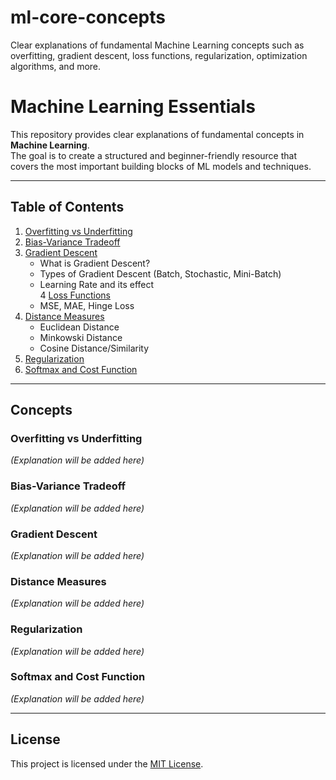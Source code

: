 # ml-core-concepts
Clear explanations of fundamental Machine Learning concepts such as overfitting, gradient descent, loss functions, regularization, optimization algorithms, and more.
# Machine Learning Essentials

This repository provides clear explanations of fundamental concepts in **Machine Learning**.  
The goal is to create a structured and beginner-friendly resource that covers the most important building blocks of ML models and techniques.  

---

## Table of Contents
1. [Overfitting vs Underfitting](#overfitting-vs-underfitting)  
2. [Bias-Variance Tradeoff](#bias-variance-tradeoff)  
3. [Gradient Descent](#gradient-descent)  
   - What is Gradient Descent?  
   - Types of Gradient Descent (Batch, Stochastic, Mini-Batch)  
   - Learning Rate and its effect  
4  [Loss Functions](#loss-functions)  
   - MSE, MAE, Hinge Loss  
5. [Distance Measures](#distance-measures)  
   - Euclidean Distance  
   - Minkowski Distance  
   - Cosine Distance/Similarity  
6. [Regularization](#regularization)  
7. [Softmax and Cost Function](#softmax-and-cost-function)  

---

## Concepts

### Overfitting vs Underfitting
*(Explanation will be added here)*

### Bias-Variance Tradeoff
*(Explanation will be added here)*

### Gradient Descent
*(Explanation will be added here)*

### Distance Measures
*(Explanation will be added here)*

### Regularization
*(Explanation will be added here)*

### Softmax and Cost Function
*(Explanation will be added here)*

---

##  License
This project is licensed under the [MIT License](LICENSE).  
